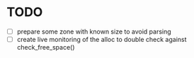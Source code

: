 # TODO
- [ ] prepare some zone with known size to avoid parsing
- [ ] create live monitoring of the alloc to double check against check_free_space()
